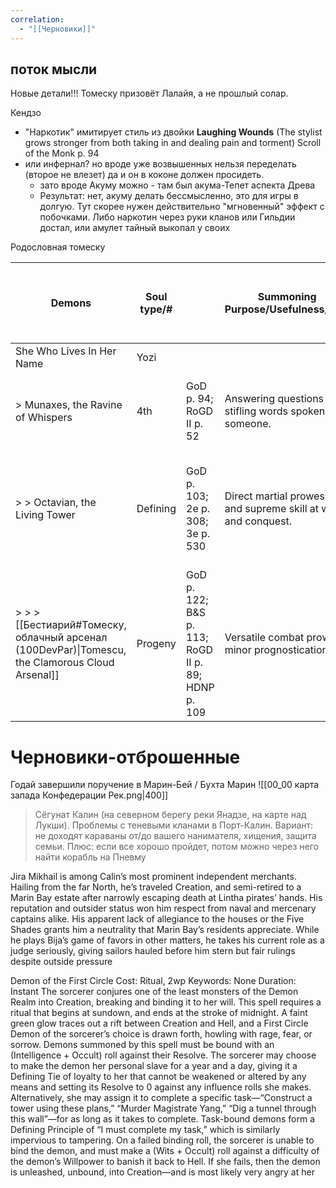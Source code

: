 ```yaml
---
correlation:
  - "[[Черновики]]"
---
```

## поток мысли
Новые детали!!!
Томеску призовёт Лалайя, а не прошлый солар.

Кендзо
- "Наркотик" имитирует стиль из двойки **Laughing Wounds** (The stylist grows stronger from both taking in and dealing pain and torment) Scroll of the Monk p. 94
- или инфернал? но вроде уже возвышенных нельзя переделать (второе не влезет) да и он в коконе должен просидеть. 
	- зато вроде Акуму можно - там был акума-Тепет аспекта Древа
	- Результат: нет, акуму делать бессмысленно, это для игры в долгую. Тут скорее нужен действительно "мгновенный" эффект с побочками. Либо наркотин через руки кланов или Гильдии достал, или амулет тайный выкопал у своих 

Родословная томеску

| Demons                                                                                          | Soul type/# |                                                    | Summoning Purpose/Usefulness/Role                             | Description (note: alternate shapes after semicolons)                                            |
| ----------------------------------------------------------------------------------------------- | ----------- | -------------------------------------------------- | ------------------------------------------------------------- | ------------------------------------------------------------------------------------------------ |
| She Who Lives In Her Name                                                                       | Yozi        |                                                    |                                                               |                                                                                                  |
| > Munaxes, the Ravine of Whispers                                                               | 4th         | GoD p. 94; RoGD II p. 52                           | Answering questions or stifling words spoken of someone.      | A literally bottomless ravine. Has limited mobility in spite of this.                            |
| > > Octavian, the Living Tower                                                                  | Defining    | GoD p. 103; 2e p. 308; 3e p. 530                   | Direct martial prowess and supreme skill at war and conquest. | Large tusked man with a loincloth, a skull on his waist, and black oil coating his skin.         |
| > > > [[Бестиарий#Томеску, облачный арсенал (100DevPar)\|Tomescu, the Clamorous Cloud Arsenal]] | Progeny     | GoD p. 122; B&S p. 113; RoGD II p. 89; HDNP p. 109 | Versatile combat prowess; minor prognostication.              | Shrouded with thick fog, only multiple crab-like limbs are visible. They carry numerous weapons. |

# Черновики-отброшенные

Годай завершили поручение в Марин-Бей / Бухта Марин 
![[00_00 карта запада Конфедерации Рек.png|400]]
> Сёгунат Калин (на северном берегу реки Янадзе, на карте над Лукши). Проблемы с теневыми кланами в Порт-Калин. Вариант: не доходят караваны от/до вашего нанимателя, хищения, защита семьи. Плюс: если все хорошо пройдет, потом можно через него найти корабль на Пневму

Jira Mikhail is among Calin’s most prominent independent merchants. Hailing from the far North, he’s traveled Creation, and semi-retired to a Marin Bay estate after narrowly escaping death at Lintha pirates’ hands. His reputation and outsider status won him respect from naval and mercenary captains alike. His apparent lack of allegiance to the houses or the Five Shades  grants him a neutrality that Marin Bay’s residents appreciate. While he plays Bija’s game of favors in other matters, he takes his current role as a judge seriously, giving sailors hauled before him stern but fair rulings despite outside pressure


Demon of the First Circle
Cost: Ritual, 2wp
Keywords: None
Duration: Instant
The sorcerer conjures one of the least monsters of the
Demon Realm into Creation, breaking and binding it to
her will. This spell requires a ritual that begins at sundown,
and ends at the stroke of midnight. A faint green glow
traces out a rift between Creation and Hell, and a First
Circle Demon of the sorcerer’s choice is drawn forth,
howling with rage, fear, or sorrow.
Demons summoned by this spell must be bound with an
(Intelligence + Occult) roll against their Resolve. The
sorcerer may choose to make the demon her personal
slave for a year and a day, giving it a Defining Tie of
loyalty to her that cannot be weakened or altered by any
means and setting its Resolve to 0 against any influence
rolls she makes. Alternatively, she may assign it to complete
a specific task—“Construct a tower using these plans,”
“Murder Magistrate Yang,” “Dig a tunnel through this
wall”—for as long as it takes to complete. Task-bound
demons form a Defining Principle of “I must complete my
task,” which is similarly impervious to tampering.
On a failed binding roll, the sorcerer is unable to bind the
demon, and must make a (Wits + Occult) roll against a
difficulty of the demon’s Willpower to banish it back to
Hell. If she fails, then the demon is unleashed, unbound,
into Creation—and is most likely very angry at her
